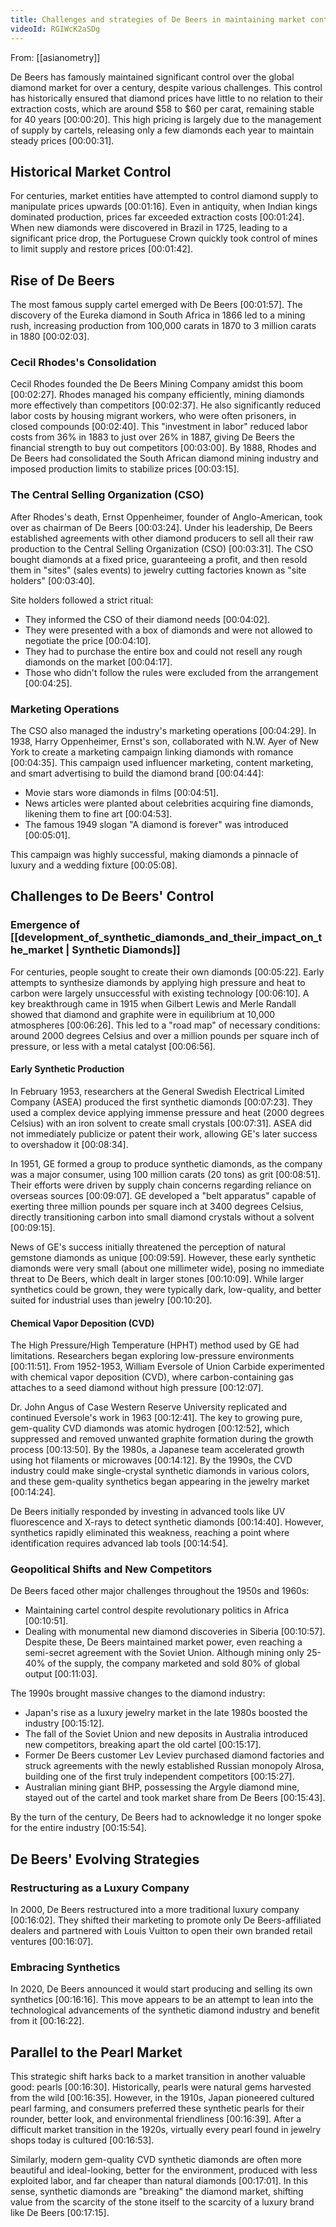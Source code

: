 ```yaml
---
title: Challenges and strategies of De Beers in maintaining market control
videoId: RGIWcK2aSDg
---
```


From: [[asianometry]] <br/> 

De Beers has famously maintained significant control over the global diamond market for over a century, despite various challenges. This control has historically ensured that diamond prices have little to no relation to their extraction costs, which are around $58 to $60 per carat, remaining stable for 40 years <a class="yt-timestamp" data-t="00:00:20">[00:00:20]</a>. This high pricing is largely due to the management of supply by cartels, releasing only a few diamonds each year to maintain steady prices <a class="yt-timestamp" data-t="00:00:31">[00:00:31]</a>.

## Historical Market Control
For centuries, market entities have attempted to control diamond supply to manipulate prices upwards <a class="yt-timestamp" data-t="00:01:16">[00:01:16]</a>. Even in antiquity, when Indian kings dominated production, prices far exceeded extraction costs <a class="yt-timestamp" data-t="00:01:24">[00:01:24]</a>. When new diamonds were discovered in Brazil in 1725, leading to a significant price drop, the Portuguese Crown quickly took control of mines to limit supply and restore prices <a class="yt-timestamp" data-t="00:01:42">[00:01:42]</a>.

## Rise of De Beers
The most famous supply cartel emerged with De Beers <a class="yt-timestamp" data-t="00:01:57">[00:01:57]</a>. The discovery of the Eureka diamond in South Africa in 1866 led to a mining rush, increasing production from 100,000 carats in 1870 to 3 million carats in 1880 <a class="yt-timestamp" data-t="00:02:03">[00:02:03]</a>.

### Cecil Rhodes's Consolidation
Cecil Rhodes founded the De Beers Mining Company amidst this boom <a class="yt-timestamp" data-t="00:02:27">[00:02:27]</a>. Rhodes managed his company efficiently, mining diamonds more effectively than competitors <a class="yt-timestamp" data-t="00:02:37">[00:02:37]</a>. He also significantly reduced labor costs by housing migrant workers, who were often prisoners, in closed compounds <a class="yt-timestamp" data-t="00:02:40">[00:02:40]</a>. This "investment in labor" reduced labor costs from 36% in 1883 to just over 26% in 1887, giving De Beers the financial strength to buy out competitors <a class="yt-timestamp" data-t="00:03:00">[00:03:00]</a>. By 1888, Rhodes and De Beers had consolidated the South African diamond mining industry and imposed production limits to stabilize prices <a class="yt-timestamp" data-t="00:03:15">[00:03:15]</a>.

### The Central Selling Organization (CSO)
After Rhodes's death, Ernst Oppenheimer, founder of Anglo-American, took over as chairman of De Beers <a class="yt-timestamp" data-t="00:03:24">[00:03:24]</a>. Under his leadership, De Beers established agreements with other diamond producers to sell all their raw production to the Central Selling Organization (CSO) <a class="yt-timestamp" data-t="00:03:31">[00:03:31]</a>. The CSO bought diamonds at a fixed price, guaranteeing a profit, and then resold them in "sites" (sales events) to jewelry cutting factories known as "site holders" <a class="yt-timestamp" data-t="00:03:40">[00:03:40]</a>.

Site holders followed a strict ritual:
*   They informed the CSO of their diamond needs <a class="yt-timestamp" data-t="00:04:02">[00:04:02]</a>.
*   They were presented with a box of diamonds and were not allowed to negotiate the price <a class="yt-timestamp" data-t="00:04:10">[00:04:10]</a>.
*   They had to purchase the entire box and could not resell any rough diamonds on the market <a class="yt-timestamp" data-t="00:04:17">[00:04:17]</a>.
*   Those who didn't follow the rules were excluded from the arrangement <a class="yt-timestamp" data-t="00:04:25">[00:04:25]</a>.

### Marketing Operations
The CSO also managed the industry's marketing operations <a class="yt-timestamp" data-t="00:04:29">[00:04:29]</a>. In 1938, Harry Oppenheimer, Ernst's son, collaborated with N.W. Ayer of New York to create a marketing campaign linking diamonds with romance <a class="yt-timestamp" data-t="00:04:35">[00:04:35]</a>. This campaign used influencer marketing, content marketing, and smart advertising to build the diamond brand <a class="yt-timestamp" data-t="00:04:44">[00:04:44]</a>:
*   Movie stars wore diamonds in films <a class="yt-timestamp" data-t="00:04:51">[00:04:51]</a>.
*   News articles were planted about celebrities acquiring fine diamonds, likening them to fine art <a class="yt-timestamp" data-t="00:04:53">[00:04:53]</a>.
*   The famous 1949 slogan "A diamond is forever" was introduced <a class="yt-timestamp" data-t="00:05:01">[00:05:01]</a>.

This campaign was highly successful, making diamonds a pinnacle of luxury and a wedding fixture <a class="yt-timestamp" data-t="00:05:08">[00:05:08]</a>.

## Challenges to De Beers' Control

### Emergence of [[development_of_synthetic_diamonds_and_their_impact_on_the_market | Synthetic Diamonds]]
For centuries, people sought to create their own diamonds <a class="yt-timestamp" data-t="00:05:22">[00:05:22]</a>. Early attempts to synthesize diamonds by applying high pressure and heat to carbon were largely unsuccessful with existing technology <a class="yt-timestamp" data-t="00:06:10">[00:06:10]</a>. A key breakthrough came in 1915 when Gilbert Lewis and Merle Randall showed that diamond and graphite were in equilibrium at 10,000 atmospheres <a class="yt-timestamp" data-t="00:06:26">[00:06:26]</a>. This led to a "road map" of necessary conditions: around 2000 degrees Celsius and over a million pounds per square inch of pressure, or less with a metal catalyst <a class="yt-timestamp" data-t="00:06:56">[00:06:56]</a>.

#### Early Synthetic Production
In February 1953, researchers at the General Swedish Electrical Limited Company (ASEA) produced the first synthetic diamonds <a class="yt-timestamp" data-t="00:07:23">[00:07:23]</a>. They used a complex device applying immense pressure and heat (2000 degrees Celsius) with an iron solvent to create small crystals <a class="yt-timestamp" data-t="00:07:31">[00:07:31]</a>. ASEA did not immediately publicize or patent their work, allowing GE's later success to overshadow it <a class="yt-timestamp" data-t="00:08:34">[00:08:34]</a>.

In 1951, GE formed a group to produce synthetic diamonds, as the company was a major consumer, using 100 million carats (20 tons) as grit <a class="yt-timestamp" data-t="00:08:51">[00:08:51]</a>. Their efforts were driven by supply chain concerns regarding reliance on overseas sources <a class="yt-timestamp" data-t="00:09:07">[00:09:07]</a>. GE developed a "belt apparatus" capable of exerting three million pounds per square inch at 3400 degrees Celsius, directly transitioning carbon into small diamond crystals without a solvent <a class="yt-timestamp" data-t="00:09:15">[00:09:15]</a>.

News of GE's success initially threatened the perception of natural gemstone diamonds as unique <a class="yt-timestamp" data-t="00:09:59">[00:09:59]</a>. However, these early synthetic diamonds were very small (about one millimeter wide), posing no immediate threat to De Beers, which dealt in larger stones <a class="yt-timestamp" data-t="00:10:09">[00:10:09]</a>. While larger synthetics could be grown, they were typically dark, low-quality, and better suited for industrial uses than jewelry <a class="yt-timestamp" data-t="00:10:20">[00:10:20]</a>.

#### Chemical Vapor Deposition (CVD)
The High Pressure/High Temperature (HPHT) method used by GE had limitations. Researchers began exploring low-pressure environments <a class="yt-timestamp" data-t="00:11:51">[00:11:51]</a>. From 1952-1953, William Eversole of Union Carbide experimented with chemical vapor deposition (CVD), where carbon-containing gas attaches to a seed diamond without high pressure <a class="yt-timestamp" data-t="00:12:07">[00:12:07]</a>.

Dr. John Angus of Case Western Reserve University replicated and continued Eversole's work in 1963 <a class="yt-timestamp" data-t="00:12:41">[00:12:41]</a>. The key to growing pure, gem-quality CVD diamonds was atomic hydrogen <a class="yt-timestamp" data-t="00:12:52">[00:12:52]</a>, which suppressed and removed unwanted graphite formation during the growth process <a class="yt-timestamp" data-t="00:13:50">[00:13:50]</a>. By the 1980s, a Japanese team accelerated growth using hot filaments or microwaves <a class="yt-timestamp" data-t="00:14:12">[00:14:12]</a>. By the 1990s, the CVD industry could make single-crystal synthetic diamonds in various colors, and these gem-quality synthetics began appearing in the jewelry market <a class="yt-timestamp" data-t="00:14:24">[00:14:24]</a>.

De Beers initially responded by investing in advanced tools like UV fluorescence and X-rays to detect synthetic diamonds <a class="yt-timestamp" data-t="00:14:40">[00:14:40]</a>. However, synthetics rapidly eliminated this weakness, reaching a point where identification requires advanced lab tools <a class="yt-timestamp" data-t="00:14:54">[00:14:54]</a>.

### Geopolitical Shifts and New Competitors
De Beers faced other major challenges throughout the 1950s and 1960s:
*   Maintaining cartel control despite revolutionary politics in Africa <a class="yt-timestamp" data-t="00:10:51">[00:10:51]</a>.
*   Dealing with monumental new diamond discoveries in Siberia <a class="yt-timestamp" data-t="00:10:57">[00:10:57]</a>.
Despite these, De Beers maintained market power, even reaching a semi-secret agreement with the Soviet Union. Although mining only 25-40% of the supply, the company marketed and sold 80% of global output <a class="yt-timestamp" data-t="00:11:03">[00:11:03]</a>.

The 1990s brought massive changes to the diamond industry:
*   Japan's rise as a luxury jewelry market in the late 1980s boosted the industry <a class="yt-timestamp" data-t="00:15:12">[00:15:12]</a>.
*   The fall of the Soviet Union and new deposits in Australia introduced new competitors, breaking apart the old cartel <a class="yt-timestamp" data-t="00:15:17">[00:15:17]</a>.
*   Former De Beers customer Lev Leviev purchased diamond factories and struck agreements with the newly established Russian monopoly Alrosa, building one of the first truly independent competitors <a class="yt-timestamp" data-t="00:15:27">[00:15:27]</a>.
*   Australian mining giant BHP, possessing the Argyle diamond mine, stayed out of the cartel and took market share from De Beers <a class="yt-timestamp" data-t="00:15:43">[00:15:43]</a>.

By the turn of the century, De Beers had to acknowledge it no longer spoke for the entire industry <a class="yt-timestamp" data-t="00:15:54">[00:15:54]</a>.

## De Beers' Evolving Strategies

### Restructuring as a Luxury Company
In 2000, De Beers restructured into a more traditional luxury company <a class="yt-timestamp" data-t="00:16:02">[00:16:02]</a>. They shifted their marketing to promote only De Beers-affiliated dealers and partnered with Louis Vuitton to open their own branded retail ventures <a class="yt-timestamp" data-t="00:16:07">[00:16:07]</a>.

### Embracing Synthetics
In 2020, De Beers announced it would start producing and selling its own synthetics <a class="yt-timestamp" data-t="00:16:16">[00:16:16]</a>. This move appears to be an attempt to lean into the technological advancements of the synthetic diamond industry and benefit from it <a class="yt-timestamp" data-t="00:16:22">[00:16:22]</a>.

## Parallel to the Pearl Market
This strategic shift harks back to a market transition in another valuable good: pearls <a class="yt-timestamp" data-t="00:16:30">[00:16:30]</a>. Historically, pearls were natural gems harvested from the wild <a class="yt-timestamp" data-t="00:16:35">[00:16:35]</a>. However, in the 1910s, Japan pioneered cultured pearl farming, and consumers preferred these synthetic pearls for their rounder, better look, and environmental friendliness <a class="yt-timestamp" data-t="00:16:39">[00:16:39]</a>. After a difficult market transition in the 1920s, virtually every pearl found in jewelry shops today is cultured <a class="yt-timestamp" data-t="00:16:53">[00:16:53]</a>.

Similarly, modern gem-quality CVD synthetic diamonds are often more beautiful and ideal-looking, better for the environment, produced with less exploited labor, and far cheaper than natural diamonds <a class="yt-timestamp" data-t="00:17:01">[00:17:01]</a>. In this sense, synthetic diamonds are "breaking" the diamond market, shifting value from the scarcity of the stone itself to the scarcity of a luxury brand like De Beers <a class="yt-timestamp" data-t="00:17:15">[00:17:15]</a>.
